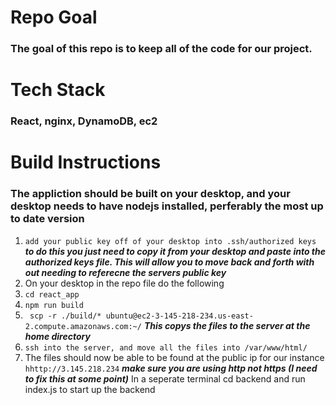# Repo Goal 
### The goal of this repo is to keep all of the code for our project. 
# Tech Stack 
### React, nginx, DynamoDB, ec2
# Build Instructions
### The appliction should be built on your desktop, and your desktop needs to have nodejs installed, perferably the most up to date version
1. `add your public key off of your desktop into .ssh/authorized keys` ***to do this you just need to copy it from your desktop and paste into the authorized keys file. This will allow you to move back and forth with out needing to referecne the servers public key***
1. On your desktop in the repo file do the following
1. `cd react_app` 
1. `npm run build` 
1. ` scp -r ./build/* ubuntu@ec2-3-145-218-234.us-east-2.compute.amazonaws.com:~/` ***This copys the files to the server at the home directory***
1. `ssh into the server, and move all the files into /var/www/html/`
1. The files should now be able to be found at the public ip for our instance `hhttp://3.145.218.234` ***make sure you are using http not https (I need to fix this at some point)***
In a seperate terminal cd backend and run index.js to start up the backend

